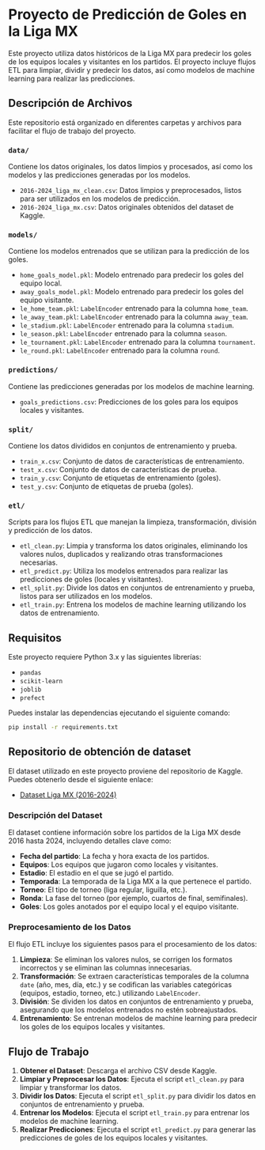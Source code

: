 # Proyecto de Predicción de Goles en la Liga MX

Este proyecto utiliza datos históricos de la Liga MX para predecir los goles de los equipos locales y visitantes en los partidos. El proyecto incluye flujos ETL para limpiar, dividir y predecir los datos, así como modelos de machine learning para realizar las predicciones.

## Descripción de Archivos

Este repositorio está organizado en diferentes carpetas y archivos para facilitar el flujo de trabajo del proyecto.

### `data/`
Contiene los datos originales, los datos limpios y procesados, así como los modelos y las predicciones generadas por los modelos.

- `2016-2024_liga_mx_clean.csv`: Datos limpios y preprocesados, listos para ser utilizados en los modelos de predicción.
- `2016-2024_liga_mx.csv`: Datos originales obtenidos del dataset de Kaggle.
  
### `models/`
Contiene los modelos entrenados que se utilizan para la predicción de los goles.

- `home_goals_model.pkl`: Modelo entrenado para predecir los goles del equipo local.
- `away_goals_model.pkl`: Modelo entrenado para predecir los goles del equipo visitante.
- `le_home_team.pkl`: `LabelEncoder` entrenado para la columna `home_team`.
- `le_away_team.pkl`: `LabelEncoder` entrenado para la columna `away_team`.
- `le_stadium.pkl`: `LabelEncoder` entrenado para la columna `stadium`.
- `le_season.pkl`: `LabelEncoder` entrenado para la columna `season`.
- `le_tournament.pkl`: `LabelEncoder` entrenado para la columna `tournament`.
- `le_round.pkl`: `LabelEncoder` entrenado para la columna `round`.

### `predictions/`
Contiene las predicciones generadas por los modelos de machine learning.

- `goals_predictions.csv`: Predicciones de los goles para los equipos locales y visitantes.

### `split/`
Contiene los datos divididos en conjuntos de entrenamiento y prueba.

- `train_x.csv`: Conjunto de datos de características de entrenamiento.
- `test_x.csv`: Conjunto de datos de características de prueba.
- `train_y.csv`: Conjunto de etiquetas de entrenamiento (goles).
- `test_y.csv`: Conjunto de etiquetas de prueba (goles).

### `etl/`
Scripts para los flujos ETL que manejan la limpieza, transformación, división y predicción de los datos.

- `etl_clean.py`: Limpia y transforma los datos originales, eliminando los valores nulos, duplicados y realizando otras transformaciones necesarias.
- `etl_predict.py`: Utiliza los modelos entrenados para realizar las predicciones de goles (locales y visitantes).
- `etl_split.py`: Divide los datos en conjuntos de entrenamiento y prueba, listos para ser utilizados en los modelos.
- `etl_train.py`: Entrena los modelos de machine learning utilizando los datos de entrenamiento.

## Requisitos

Este proyecto requiere Python 3.x y las siguientes librerías:

- `pandas`
- `scikit-learn`
- `joblib`
- `prefect`

Puedes instalar las dependencias ejecutando el siguiente comando:

```bash
pip install -r requirements.txt
```

## Repositorio de obtención de dataset
El dataset utilizado en este proyecto proviene del repositorio de Kaggle. Puedes obtenerlo desde el siguiente enlace:

- [Dataset Liga MX (2016-2024)](https://www.kaggle.com/datasets/gerardojaimeescareo/ligamx-matches-2016-2022?resource=download&select=2016-2024_liga_mx.csv)

### Descripción del Dataset

El dataset contiene información sobre los partidos de la Liga MX desde 2016 hasta 2024, incluyendo detalles clave como:

- **Fecha del partido**: La fecha y hora exacta de los partidos.
- **Equipos**: Los equipos que jugaron como locales y visitantes.
- **Estadio**: El estadio en el que se jugó el partido.
- **Temporada**: La temporada de la Liga MX a la que pertenece el partido.
- **Torneo**: El tipo de torneo (liga regular, liguilla, etc.).
- **Ronda**: La fase del torneo (por ejemplo, cuartos de final, semifinales).
- **Goles**: Los goles anotados por el equipo local y el equipo visitante.

### Preprocesamiento de los Datos

El flujo ETL incluye los siguientes pasos para el procesamiento de los datos:

1. **Limpieza**: Se eliminan los valores nulos, se corrigen los formatos incorrectos y se eliminan las columnas innecesarias.
2. **Transformación**: Se extraen características temporales de la columna `date` (año, mes, día, etc.) y se codifican las variables categóricas (equipos, estadio, torneo, etc.) utilizando `LabelEncoder`.
3. **División**: Se dividen los datos en conjuntos de entrenamiento y prueba, asegurando que los modelos entrenados no estén sobreajustados.
4. **Entrenamiento**: Se entrenan modelos de machine learning para predecir los goles de los equipos locales y visitantes.

## Flujo de Trabajo

1. **Obtener el Dataset**: Descarga el archivo CSV desde Kaggle.
2. **Limpiar y Preprocesar los Datos**: Ejecuta el script `etl_clean.py` para limpiar y transformar los datos.
3. **Dividir los Datos**: Ejecuta el script `etl_split.py` para dividir los datos en conjuntos de entrenamiento y prueba.
4. **Entrenar los Modelos**: Ejecuta el script `etl_train.py` para entrenar los modelos de machine learning.
5. **Realizar Predicciones**: Ejecuta el script `etl_predict.py` para generar las predicciones de goles de los equipos locales y visitantes.
